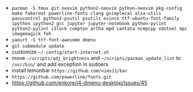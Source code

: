 - `pacman -S tmux git neovim python2-neovim python-neovim pkg-config make fakeroot powerline-fonts clang gsimplecal alsa-utils pavucontrol python2-psutil psutils evince ttf-ubuntu-font-family ipython ipython2 gcc jupyter jupyter-notebook python-pylint python2-pylint i3lock compton artha mpd cantata ncmpcpp xdotool mpc imagemagick feh`
- `yaourt -S ttf-font-awesome dmenu`
- `git submodule update`
- customize `~/.config/start-internet.sh`
- move `~/scripts/adj_brightness` and `~/scripts/pacman_update_list` to `/usr/bin/` and add exception in sudoers
- install lemonbar `https://github.com/nims11/bar`
- `https://github.com/powerline/fonts.git`
- https://github.com/enkore/j4-dmenu-desktop/issues/45

